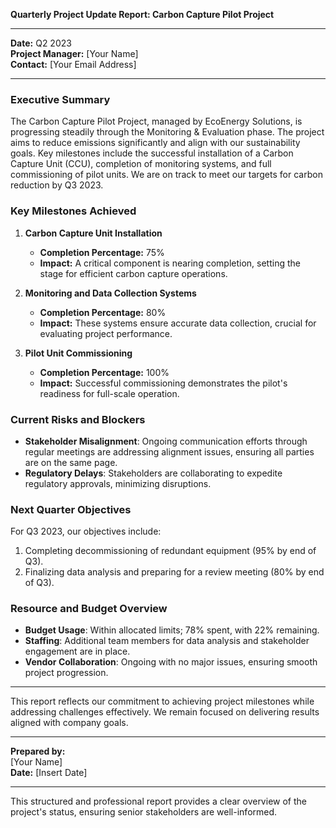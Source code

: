 

**Quarterly Project Update Report: Carbon Capture Pilot Project**

---

**Date:** Q2 2023  
**Project Manager:** [Your Name]  
**Contact:** [Your Email Address]

---

### **Executive Summary**

The Carbon Capture Pilot Project, managed by EcoEnergy Solutions, is progressing steadily through the Monitoring & Evaluation phase. The project aims to reduce emissions significantly and align with our sustainability goals. Key milestones include the successful installation of a Carbon Capture Unit (CCU), completion of monitoring systems, and full commissioning of pilot units. We are on track to meet our targets for carbon reduction by Q3 2023.

### **Key Milestones Achieved**

1. **Carbon Capture Unit Installation**  
   - **Completion Percentage:** 75%  
   - **Impact:** A critical component is nearing completion, setting the stage for efficient carbon capture operations.

2. **Monitoring and Data Collection Systems**  
   - **Completion Percentage:** 80%  
   - **Impact:** These systems ensure accurate data collection, crucial for evaluating project performance.

3. **Pilot Unit Commissioning**  
   - **Completion Percentage:** 100%  
   - **Impact:** Successful commissioning demonstrates the pilot's readiness for full-scale operation.

### **Current Risks and Blockers**

- **Stakeholder Misalignment**: Ongoing communication efforts through regular meetings are addressing alignment issues, ensuring all parties are on the same page.
- **Regulatory Delays**: Stakeholders are collaborating to expedite regulatory approvals, minimizing disruptions.

### **Next Quarter Objectives**

For Q3 2023, our objectives include:
1. Completing decommissioning of redundant equipment (95% by end of Q3).
2. Finalizing data analysis and preparing for a review meeting (80% by end of Q3).

### **Resource and Budget Overview**

- **Budget Usage**: Within allocated limits; 78% spent, with 22% remaining.
- **Staffing**: Additional team members for data analysis and stakeholder engagement are in place.
- **Vendor Collaboration**: Ongoing with no major issues, ensuring smooth project progression.

---

This report reflects our commitment to achieving project milestones while addressing challenges effectively. We remain focused on delivering results aligned with company goals.

---

**Prepared by:**  
[Your Name]  
**Date:** [Insert Date]

--- 

This structured and professional report provides a clear overview of the project's status, ensuring senior stakeholders are well-informed.